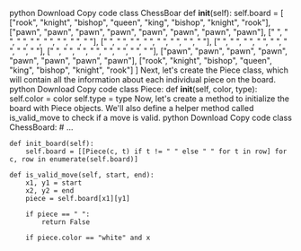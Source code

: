 python
Download
Copy code
class ChessBoar
    def __init__(self):
        self.board = [
            ["rook", "knight", "bishop", "queen", "king", "bishop", "knight", "rook"],
            ["pawn", "pawn", "pawn", "pawn", "pawn", "pawn", "pawn", "pawn"],
            [" ", " ", " ", " ", " ", " ", " ", " "],
            [" ", " ", " ", " ", " ", " ", " ", " "],
            [" ", " ", " ", " ", " ", " ", " ", " "],
            [" ", " ", " ", " ", " ", " ", " ", " "],
            ["pawn", "pawn", "pawn", "pawn", "pawn", "pawn", "pawn", "pawn"],
            ["rook", "knight", "bishop", "queen", "king", "bishop", "knight", "rook"]
        ]
Next, let's create the Piece class, which will contain all the information about each individual piece on the board.
python
Download
Copy code
class Piece:
    def __init__(self, color, type):
        self.color = color
        self.type = type
Now, let's create a method to initialize the board with Piece objects. We'll also define a helper method called is_valid_move to check if a move is valid.
python
Download
Copy code
class ChessBoard:
    # ...

    def init_board(self):
        self.board = [[Piece(c, t) if t != " " else " " for t in row] for c, row in enumerate(self.board)]

    def is_valid_move(self, start, end):
        x1, y1 = start
        x2, y2 = end
        piece = self.board[x1][y1]

        if piece == " ":
            return False

        if piece.color == "white" and x


